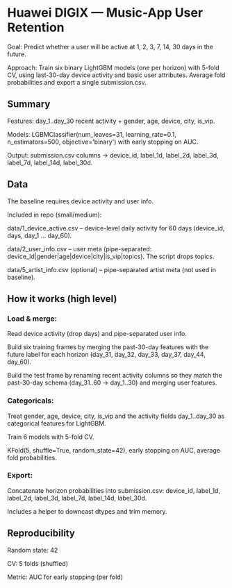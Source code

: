 # Huawei DIGIX — Music-App User Retention

Goal: Predict whether a user will be active at 1, 2, 3, 7, 14, 30 days in the future.

Approach: Train six binary LightGBM models (one per horizon) with 5-fold CV, using last-30-day device activity and basic user attributes. Average fold probabilities and export a single submission.csv.

## Summary

Features: day_1..day_30 recent activity + gender, age, device, city, is_vip.

Models: LGBMClassifier(num_leaves=31, learning_rate=0.1, n_estimators=500, objective='binary') with early stopping on AUC.

Output: submission.csv columns → device_id, label_1d, label_2d, label_3d, label_7d, label_14d, label_30d.

## Data

The baseline requires device activity and user info. 

Included in repo (small/medium):

data/1_device_active.csv – device-level daily activity for 60 days (device_id, days, day_1 … day_60).

data/2_user_info.csv – user meta (pipe-separated: device_id|gender|age|device|city|is_vip|topics). The script drops topics.

data/5_artist_info.csv (optional) – pipe-separated artist meta (not used in baseline).


## How it works (high level)

### Load & merge:

Read device activity (drop days) and pipe-separated user info.

Build six training frames by merging the past-30-day features with the future label for each horizon (day_31, day_32, day_33, day_37, day_44, day_60).

Build the test frame by renaming recent activity columns so they match the past-30-day schema (day_31..60 → day_1..30) and merging user features.

### Categoricals:

Treat gender, age, device, city, is_vip and the activity fields day_1..day_30 as categorical features for LightGBM.

Train 6 models with 5-fold CV.

KFold(5, shuffle=True, random_state=42), early stopping on AUC, average fold probabilities.

### Export:

Concatenate horizon probabilities into submission.csv:
device_id, label_1d, label_2d, label_3d, label_7d, label_14d, label_30d.

Includes a helper to downcast dtypes and trim memory.

## Reproducibility

Random state: 42

CV: 5 folds (shuffled)

Metric: AUC for early stopping (per fold)
